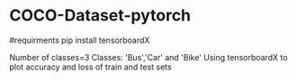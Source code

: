 # COCO-Dataset-pytorch
#requirments
pip install tensorboardX


Number of classes=3
Classes: 'Bus','Car' and 'Bike'
Using tensorboardX to plot accuracy and loss of train and test sets

